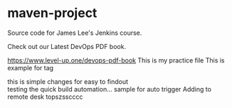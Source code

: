 # maven-project
Source code for James Lee's Jenkins course.

Check out our Latest DevOps PDF book.

https://www.level-up.one/devops-pdf-book
This is my practice file
This is example for tag

this is simple changes for easy to findout   
testing the quick build automation...
sample for auto trigger
 Adding to remote desk topszsscccc
